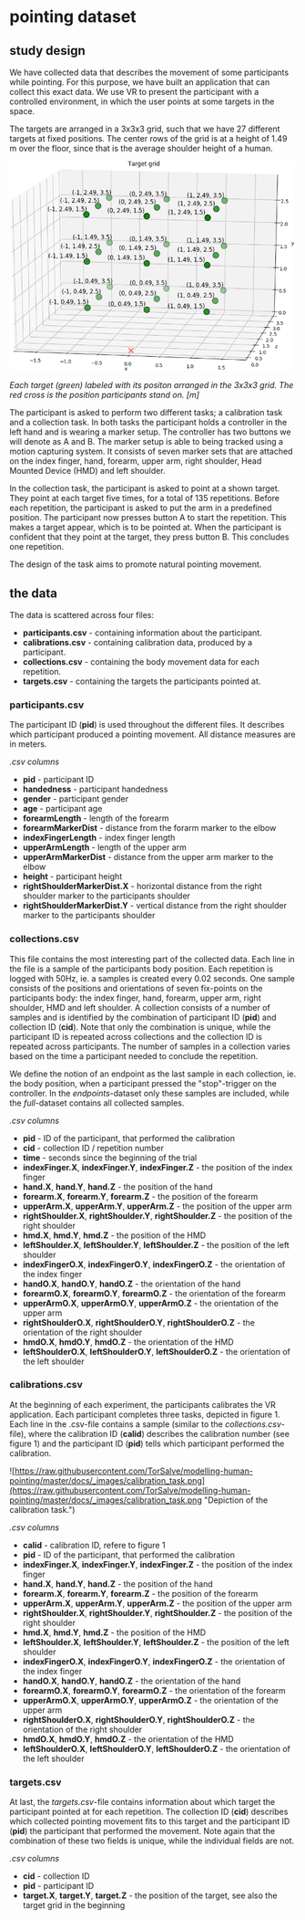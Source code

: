 # pointing dataset

## study design

We have collected data that describes the movement of some participants while pointing. For this purpose, we have built an application that can collect this exact data. We use VR to present the participant with a controlled environment, in which the user points at some targets in the space. 

The targets are arranged in a 3x3x3 grid, such that we have 27 different targets at fixed positions. The center rows of the grid is at a height of 1.49 m over the floor, since that is the average shoulder height of a human.

<img src="https://raw.githubusercontent.com/TorSalve/modelling-human-pointing/master/docs/_images/targets.png" width="500" title="Depiction of the targets task."/>

*Each target (green) labeled with its positon arranged in the 3x3x3 grid. The red cross is the position participants stand on. [m]*

The participant is asked to perform two different tasks; a calibration task and a collection task. In both tasks the participant holds a controller in the left hand and is wearing a marker setup. The controller has two buttons we will denote as A and B. The marker setup is able to being tracked using a motion capturing system. It consists of seven marker sets that are attached on the index finger, hand, forearm, upper arm, right shoulder, Head Mounted Device (HMD) and left shoulder.

In the collection task, the participant is asked to point at a shown target. They point at each target five times, for a total of 135 repetitions. Before each repetition, the participant is asked to put the arm in a predefined position. The participant now presses button A to start the repetition. This makes a target appear, which is to be pointed at. When the participant is confident that they point at the target, they press button B. This concludes one repetition.

The design of the task aims to promote natural pointing movement.

## the data

The data is scattered across four files:
* **participants.csv** - containing information about the participant.
* **calibrations.csv** - containing calibration data, produced by a participant.
* **collections.csv** - containing the body movement data for each repetition.
* **targets.csv** - containing the targets the participants pointed at.

### participants.csv

The participant ID (**pid**) is used throughout the different files. It describes which participant produced a pointing movement. All distance measures are in meters.

*.csv columns*
* **pid** - participant ID
* **handedness** - participant handedness
* **gender** - participant gender
* **age** - participant age
* **forearmLength** - length of the forearm
* **forearmMarkerDist** - distance from the forarm marker to the elbow
* **indexFingerLength** - index finger length
* **upperArmLength** - length of the upper arm
* **upperArmMarkerDist** - distance from the upper arm marker to the elbow
* **height** - participant height
* **rightShoulderMarkerDist.X** - horizontal distance from the right shoulder marker to the participants shoulder
* **rightShoulderMarkerDist.Y** - vertical distance from the right shoulder marker to the participants shoulder

### collections.csv

This file contains the most interesting part of the collected data. Each line in the file is a sample of the participants body position. Each repetition is logged with 50Hz, ie. a samples is created every 0.02 seconds. One sample consists of the positions and orientations of seven fix-points on the participants body: the index finger, hand, forearm, upper arm, right shoulder, HMD and left shoulder. A collection consists of a number of samples and is identified by the combination of participant ID (**pid**) and collection ID (**cid**). Note that only the combination is unique, while the participant ID is repeated across collections and the collection ID is repeated across participants. The number of samples in a collection varies based on the time a participant needed to conclude the repetition.

We define the notion of an endpoint as the last sample in each collection, ie. the body position, when a participant pressed the "stop"-trigger on the controller. In the *endpoints*-dataset only these samples are included, while the *full*-dataset contains all collected samples.

*.csv columns*
* **pid** - ID of the participant, that performed the calibration
* **cid** - collection ID / repetition number
* **time** - seconds since the beginning of the trial
* **indexFinger.X**, **indexFinger.Y**, **indexFinger.Z** - the position of the index finger
* **hand.X**, **hand.Y**, **hand.Z** - the position of the hand
* **forearm.X**, **forearm.Y**, **forearm.Z** - the position of the forearm
* **upperArm.X**, **upperArm.Y**, **upperArm.Z** - the position of the upper arm
* **rightShoulder.X**, **rightShoulder.Y**, **rightShoulder.Z** - the position of the right shoulder
* **hmd.X**, **hmd.Y**, **hmd.Z** - the position of the HMD
* **leftShoulder.X**, **leftShoulder.Y**, **leftShoulder.Z** - the position of the left shoulder
* **indexFingerO.X**, **indexFingerO.Y**, **indexFingerO.Z** - the orientation of the index finger
* **handO.X**, **handO.Y**, **handO.Z** - the orientation of the hand
* **forearmO.X**, **forearmO.Y**, **forearmO.Z** - the orientation of the forearm
* **upperArmO.X**, **upperArmO.Y**, **upperArmO.Z** - the orientation of the upper arm
* **rightShoulderO.X**, **rightShoulderO.Y**, **rightShoulderO.Z** - the orientation of the right shoulder
* **hmdO.X**, **hmdO.Y**, **hmdO.Z** - the orientation of the HMD
* **leftShoulderO.X**, **leftShoulderO.Y**, **leftShoulderO.Z** - the orientation of the left shoulder

### calibrations.csv

At the beginning of each experiment, the participants calibrates the VR application. Each participant completes three tasks, depicted in figure 1. Each line in the .csv-file contains a sample (similar to the *collections.csv*-file), where the calibration ID (**calid**) describes the calibration number (see figure 1) and the participant ID (**pid**) tells which participant performed the calibration.

![https://raw.githubusercontent.com/TorSalve/modelling-human-pointing/master/docs/_images/calibration_task.png](https://raw.githubusercontent.com/TorSalve/modelling-human-pointing/master/docs/_images/calibration_task.png "Depiction of the calibration task.")

*.csv columns*
* **calid** - calibration ID, refere to figure 1
* **pid** - ID of the participant, that performed the calibration
* **indexFinger.X**, **indexFinger.Y**, **indexFinger.Z** - the position of the index finger
* **hand.X**, **hand.Y**, **hand.Z** - the position of the hand
* **forearm.X**, **forearm.Y**, **forearm.Z** - the position of the forearm
* **upperArm.X**, **upperArm.Y**, **upperArm.Z** - the position of the upper arm
* **rightShoulder.X**, **rightShoulder.Y**, **rightShoulder.Z** - the position of the right shoulder
* **hmd.X**, **hmd.Y**, **hmd.Z** - the position of the HMD
* **leftShoulder.X**, **leftShoulder.Y**, **leftShoulder.Z** - the position of the left shoulder
* **indexFingerO.X**, **indexFingerO.Y**, **indexFingerO.Z** - the orientation of the index finger
* **handO.X**, **handO.Y**, **handO.Z** - the orientation of the hand
* **forearmO.X**, **forearmO.Y**, **forearmO.Z** - the orientation of the forearm
* **upperArmO.X**, **upperArmO.Y**, **upperArmO.Z** - the orientation of the upper arm
* **rightShoulderO.X**, **rightShoulderO.Y**, **rightShoulderO.Z** - the orientation of the right shoulder
* **hmdO.X**, **hmdO.Y**, **hmdO.Z** - the orientation of the HMD
* **leftShoulderO.X**, **leftShoulderO.Y**, **leftShoulderO.Z** - the orientation of the left shoulder

### targets.csv

At last, the *targets.csv*-file contains information about which target the participant pointed at for each repetition. The collection ID (**cid**) describes  which collected pointing movement fits to this target and the participant ID (**pid**) the participant that performed the movement. Note again that the combination of these two fields is unique, while the individual fields are not.

*.csv columns*
* **cid** - collection ID
* **pid** - participant ID
* **target.X**, **target.Y**, **target.Z** - the position of the target, see also the target grid in the beginning